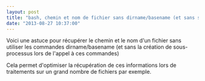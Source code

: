 ```yaml
---
layout: post
title: "bash, chemin et nom de fichier sans dirname/basename (et sans sous-processus)"
date: "2013-08-27 10:37:00"
---
```

Voici une astuce pour récupérer le chemin et le nom d'un fichier sans utiliser les commandes dirname/basename (et sans la création de sous-processus lors de l'appel à ces commandes)

<script src="https://pastebin.com/embed_js/HQcvEqrG"></script>

Cela permet d'optimiser la récupération de ces informations lors de traitements sur un grand nombre de fichiers par exemple.
